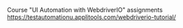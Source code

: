 Course "UI Automation with WebdriverIO" assignments
https://testautomationu.applitools.com/webdriverio-tutorial/
